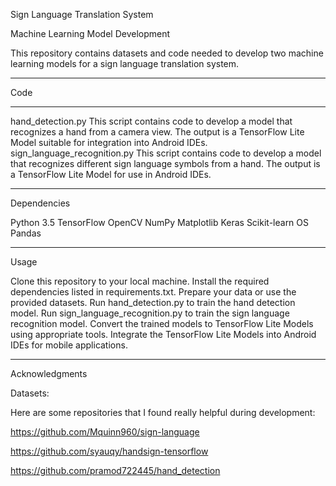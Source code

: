 
Sign Language Translation System


Machine Learning Model Development


This repository contains datasets and code needed to develop two machine learning models for a sign language translation system.

------------------------------------------------------------------------------------------------

Code

------------------------------------------------------------------------------------------------

hand_detection.py
This script contains code to develop a model that recognizes a hand from a camera view.
The output is a TensorFlow Lite Model suitable for integration into Android IDEs.
sign_language_recognition.py
This script contains code to develop a model that recognizes different sign language symbols from a hand.
The output is a TensorFlow Lite Model for use in Android IDEs.

------------------------------------------------------------------------------------------------

Dependencies


Python 3.5
TensorFlow
OpenCV
NumPy
Matplotlib
Keras
Scikit-learn
OS
Pandas

------------------------------------------------------------------------------------------------


Usage

Clone this repository to your local machine.
Install the required dependencies listed in requirements.txt.
Prepare your data or use the provided datasets.
Run hand_detection.py to train the hand detection model.
Run sign_language_recognition.py to train the sign language recognition model.
Convert the trained models to TensorFlow Lite Models using appropriate tools.
Integrate the TensorFlow Lite Models into Android IDEs for mobile applications.

------------------------------------------------------------------------------------------------


Acknowledgments

Datasets:

Here are some repositories that I found really helpful during development:

https://github.com/Mquinn960/sign-language

https://github.com/syauqy/handsign-tensorflow

https://github.com/pramod722445/hand_detection

